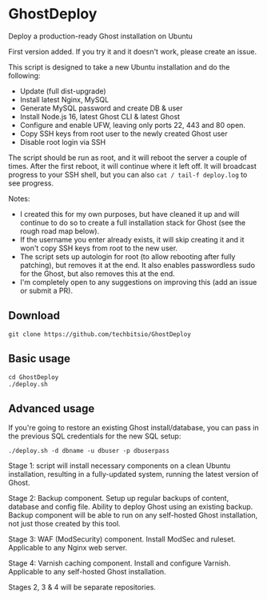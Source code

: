 # GhostDeploy
Deploy a production-ready Ghost installation on Ubuntu

First version added. If you try it and it doesn't work, please create an issue.

This script is designed to take a new Ubuntu installation and do the following:
- Update (full dist-upgrade)
- Install latest Nginx, MySQL
- Generate MySQL password and create DB & user
- Install Node.js 16, latest Ghost CLI & latest Ghost
- Configure and enable UFW, leaving only ports 22, 443 and 80 open.
- Copy SSH keys from root user to the newly created Ghost user
- Disable root login via SSH

The script should be run as root, and it will reboot the server a couple of times. After the first reboot, it will continue where it left off. It will broadcast progress to your SSH shell, but you can also `cat / tail-f deploy.log` to see progress.

Notes:
- I created this for my own purposes, but have cleaned it up and will continue to do so to create a full installation stack for Ghost (see the rough road map below).
- If the username you enter already exists, it will skip creating it and it won't copy SSH keys from root to the new user.
- The script sets up autologin for root (to allow rebooting after fully patching), but removes it at the end. It also enables passwordless sudo for the Ghost, but also removes this at the end.
- I'm completely open to any suggestions on improving this (add an issue or submit a PR).

## Download

```
git clone https://github.com/techbitsio/GhostDeploy
```

## Basic usage

```
cd GhostDeploy
./deploy.sh
```

## Advanced usage

If you're going to restore an existing Ghost install/database, you can pass in the previous SQL credentials for the new SQL setup:

```
./deploy.sh -d dbname -u dbuser -p dbuserpass
```

Stage 1: script will install necessary components on a clean Ubuntu installation, resulting in a fully-updated system, running the latest version of Ghost.

Stage 2: Backup component. Setup up regular backups of content, database and config file. Ability to deploy Ghost using an existing backup. Backup component will be able to run on any self-hosted Ghost installation, not just those created by this tool.

Stage 3: WAF (ModSecurity) component. Install ModSec and ruleset. Applicable to any Nginx web server.

Stage 4: Varnish caching component. Install and configure Varnish. Applicable to any self-hosted Ghost installation.

Stages 2, 3 & 4 will be separate repositories.

